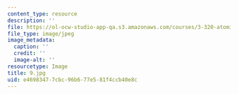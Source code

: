 ```yaml
---
content_type: resource
description: ''
file: https://ol-ocw-studio-app-qa.s3.amazonaws.com/courses/3-320-atomistic-computer-modeling-of-materials-sma-5107-spring-2005/e46983477cbc96b677e581f4ccb40e8c_9.jpg
file_type: image/jpeg
image_metadata:
  caption: ''
  credit: ''
  image-alt: ''
resourcetype: Image
title: 9.jpg
uid: e4698347-7cbc-96b6-77e5-81f4ccb40e8c
---
```

